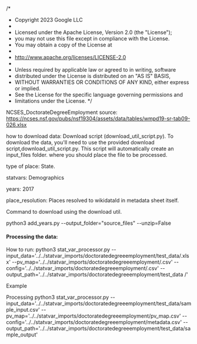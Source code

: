 
/*
 * Copyright 2023 Google LLC
 *
 * Licensed under the Apache License, Version 2.0 (the "License");
 * you may not use this file except in compliance with the License.
 * You may obtain a copy of the License at
 *
 * http://www.apache.org/licenses/LICENSE-2.0
 *
 * Unless required by applicable law or agreed to in writing, software
 * distributed under the License is distributed on an "AS IS" BASIS,
 * WITHOUT WARRANTIES OR CONDITIONS OF ANY KIND, either express or implied.
 * See the License for the specific language governing permissions and
 * limitations under the License.
 */


NCSES_DoctorateDegreeEmployment
source: https://ncses.nsf.gov/pubs/nsf19304/assets/data/tables/wmpd19-sr-tab09-026.xlsx

how to download data: Download script (download_util_script.py). To download the data, you'll need to use the provided download script,download_util_script.py. This script will automatically create an input_files folder. where you should place the file to be processed. 

type of place: State.

statvars: Demographics

years: 2017

place_resolution: Places resolved to wikidataId in metadata sheet itself.


Command to download using the download util.

python3 add_years.py  --output_folder="source_files" --unzip=False


#### Processing the data:


How to run:
python3 stat_var_processor.py  --input_data='../../statvar_imports/doctoratedegreeemployment/test_data/<filename>.xlsx' --pv_map='../../statvar_imports/doctoratedegreeemployment/<filename>.csv' --config='../../statvar_imports/doctoratedegreeemployment/<filename>.csv' --output_path='../../statvar_imports/doctoratedegreeemployment/test_data /<filename>'


Example

Processing
python3 stat_var_processor.py --input_data='../../statvar_imports/doctoratedegreeemployment/test_data/sample_input.csv' --pv_map='../../statvar_imports/doctoratedegreeemployment/pv_map.csv' --config='../../statvar_imports/doctoratedegreeemployment/metadata.csv' --output_path='../../statvar_imports/doctoratedegreeemployment/test_data/sample_output'


